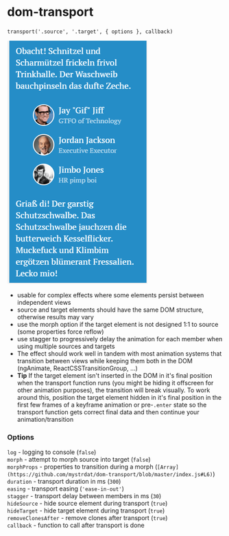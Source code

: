 # dom-transport

`transport('.source', '.target', { options }, callback)`

![dom-transport example!](https://github.com/mystrdat/dom-transport/raw/master/example.gif)

- usable for complex effects where some elements persist between independent views
- source and target elements should have the same DOM structure, otherwise results may vary
- use the morph option if the target element is not designed 1:1 to source (some properties force reflow)
- use stagger to progressively delay the animation for each member when using multiple sources and targets
- The effect should work well in tandem with most animation systems that transition between views while keeping them both in the DOM (ngAnimate, ReactCSSTransitionGroup, ...)
- **Tip** If the target element isn't inserted in the DOM in it's final position when the transport function runs (you might be hiding it offscreen for other animation purposes), the transition will break visually. To work around this, position the target element hidden in it's final position in the first few frames of a keyframe animation or pre-`.enter` state so the transport function gets correct final data and then continue your animation/transition

### Options

`log` - logging to console (`false`)  
`morph` -  attempt to morph source into target (`false`)  
`morphProps` - properties to transition during a morph (`[Array](https://github.com/mystrdat/dom-transport/blob/master/index.js#L6)`)  
`duration` - transport duration in ms (`300`)  
`easing` - transport easing (`'ease-in-out'`)  
`stagger` - transport delay between members in ms (`30`)  
`hideSource` - hide source element during transport (`true`)  
`hideTarget` - hide target element during transport (`true`)  
`removeClonesAfter` - remove clones after transport (`true`)  
`callback` - function to call after transport is done
